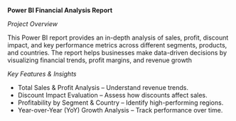 **Power BI Financial Analysis Report**

 *Project Overview*
 
This Power BI report provides an in-depth analysis of sales, profit, discount impact, 
and key performance metrics across different segments, products, and countries. 
The report helps businesses make data-driven decisions by visualizing financial trends, profit margins, and revenue growth

 *Key Features & Insights*
 
 * Total Sales & Profit Analysis – Understand revenue trends.
 * Discount Impact Evaluation – Assess how discounts affect sales.
 * Profitability by Segment & Country – Identify high-performing regions.
 * Year-over-Year (YoY) Growth Analysis – Track performance over time.

